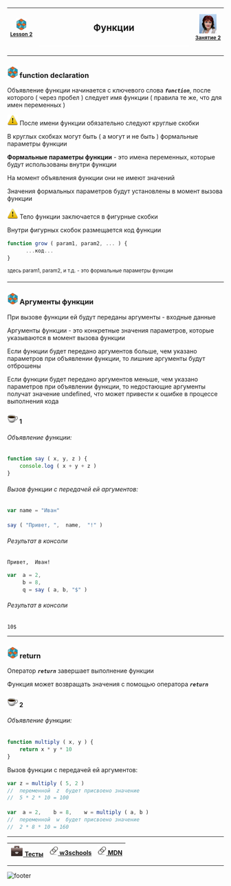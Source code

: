 [footer]: https://github.com/garevna/js-course/raw/master/images/a-level-ico.png?raw=true
[me]: https://raw.githubusercontent.com/garevna/a-level-js-lessons/master/ico/myPhoto-40.png "Ⓒ Irina Fylyppova ( garevna ) 2019"

[ico20]: https://raw.githubusercontent.com/garevna/a-level-js-lessons/master/ico/a-level-20.png
[ico25]: https://raw.githubusercontent.com/garevna/a-level-js-lessons/master/ico/a-level-25.png
[hw-30]: https://raw.githubusercontent.com/garevna/a-level-js-lessons/master/ico/briefcase-30.png
[cap-20]: https://raw.githubusercontent.com/garevna/a-level-js-lessons/master/ico/coffee-20.png
[cap-25]: https://raw.githubusercontent.com/garevna/a-level-js-lessons/master/ico/coffee-25.png
[cap-30]: https://raw.githubusercontent.com/garevna/a-level-js-lessons/master/ico/coffee-30.png
[warn]: https://raw.githubusercontent.com/garevna/a-level-js-lessons/master/ico/warning-25.png
[link]: https://raw.githubusercontent.com/garevna/a-level-js-lessons/master/ico/link-20.png
[space-800]: https://raw.githubusercontent.com/garevna/a-level-js-lessons/master/ico/space-800.png

[lesson]: ../lessons/lesson-02.md

| ![ico25] <br/><sup>[**Lesson&nbsp;2**][lesson]</sup> | <h2>Функции</h2>![space-800] | ![me] <br/><sup>[**Занятие&nbsp;2**][lesson]</sup> |
|-|-|-|

___________________________________________________________________

### ![ico25] function declaration

Объявление функции начинается с ключевого слова  **_`function`_**, после которого ( через пробел ) следует имя функции ( правила те же, что для имен переменных )

![warn] После имени функции обязательно следуют круглые скобки

В круглых скобках могут быть ( а могут и не быть ) формальные параметры функции

**Формальные параметры функции** - это имена переменных, которые будут использованы внутри функции

На момент объявления функции они не имеют значений

Значения формальных параметров будут установлены в момент вызова функции

![warn] Тело функции заключается в фигурные скобки

Внутри фигурных скобок размещается код функции

```javascript
function grow ( param1, param2, ... ) {
      ...код...
}
```

<sup>здесь param1, param2, и т.д. - это формальные параметры функции</sup>

___________________________________________________________________

### ![ico25] Аргументы функции

При вызове функции ей будут переданы аргументы - входные данные

Аргументы функции - это конкретные значения параметров, которые указываются в момент вызова функции

Если функции будет передано аргументов больше, чем указано параметров при объявлении функции, то лишние аргументы будут отброшены

Если функции будет передано аргументов меньше, чем указано параметров при объявлении функции, то недостающие аргументы получат значение undefined, что может привести к ошибке в процессе выполнения кода

#### ![cap-25] 1

###### Объявление функции:

```javascript
function say ( x, y, z ) {
    console.log ( x + y + z )
}
```

###### Вызов функции с передачей ей аргументов:

```javascript
var name = "Иван"

say ( "Привет, ",  name,  "!" )
```

###### Результат в консоли

```
Привет,  Иван!
```

```javascript
var  a = 2,
     b = 8,
     q = say ( a, b, "$" )
```

###### Результат в консоли

```
10$
```

___________________________________________________________________

### ![ico25] return

Оператор **_`return`_** завершает выполнение функции

Функция может возвращать значения с помощью оператора  **_`return`_**

#### ![cap-25] 2

###### Объявление функции:

```javascript
function multiply ( x, y ) {
    return x * y * 10
}
```

Вызов функции с передачей ей аргументов:

```javascript
var z = multiply ( 5, 2 )
//  переменной  z  будет присвоено значение  
//  5 * 2 * 10 = 100

var  a = 2,    b = 8,    w = multiply ( a, b )
//  переменной  w  будет присвоено значение
//  2 * 8 * 10 = 160
```

_____________________________________________________________________

| [![hw-30] Тесты](https://garevna.github.io/js-quiz/#function) | [![link] w3schools](https://www.w3schools.com/js/js_function_definition.asp) | [![link] MDN](https://developer.mozilla.org/en-US/docs/Web/JavaScript/Reference/Statements/function) |
|-|-|-|

___________________________________________________________________

![footer]
